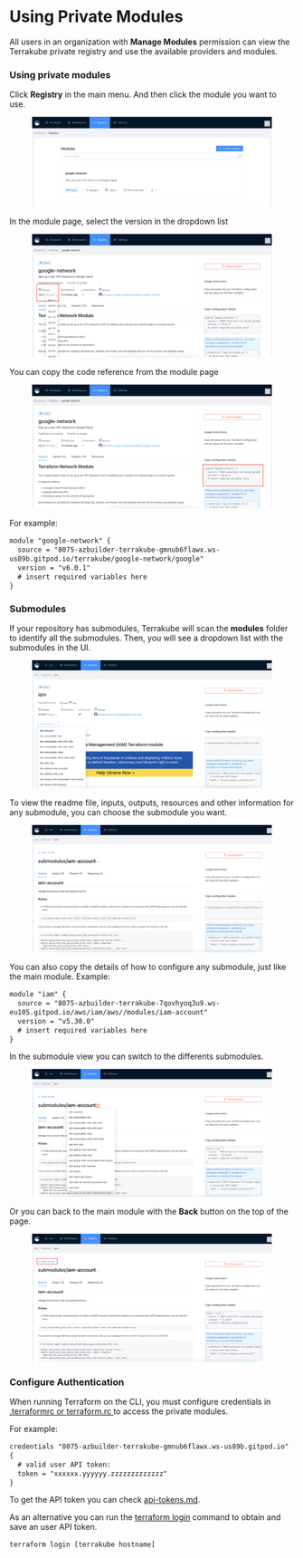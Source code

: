 # Using Private Modules

All users in an organization with **Manage Modules** permission can view the Terrakube private registry and use the available providers and modules.&#x20;

### Using private modules

Click **Registry** in the main menu. And then click the module you want to use.

<figure><img src="../../.gitbook/assets/image (70) (1).png" alt=""><figcaption></figcaption></figure>

In the module page, select the version in the dropdown list

<figure><img src="../../.gitbook/assets/image (73).png" alt=""><figcaption></figcaption></figure>

You can copy the code reference from the module page

<figure><img src="../../.gitbook/assets/image (71).png" alt=""><figcaption></figcaption></figure>

For example:

```
module "google-network" { 
  source = "8075-azbuilder-terrakube-gmnub6flawx.ws-us89b.gitpod.io/terrakube/google-network/google" 
  version = "v6.0.1" 
  # insert required variables here 
}
```

### **Submodules**

If your repository has submodules, Terrakube will scan the **modules** folder to identify all the submodules. Then, you will see a dropdown list with the submodules in the UI.

<figure><img src="../../.gitbook/assets/image (84).png" alt=""><figcaption></figcaption></figure>

To view the readme file, inputs, outputs, resources and other information for any submodule, you can choose the submodule you want.

<figure><img src="../../.gitbook/assets/image (85).png" alt=""><figcaption></figcaption></figure>

You can also copy the details of how to configure any submodule, just like the main module. Example:

```
module "iam" { 
  source = "8075-azbuilder-terrakube-7qovhyoq3u9.ws-eu105.gitpod.io/aws/iam/aws//modules/iam-account" 
  version = "v5.30.0" 
  # insert required variables here 
}
```

In the submodule view you can switch to the differents submodules.

<figure><img src="../../.gitbook/assets/image (86).png" alt=""><figcaption></figcaption></figure>

Or you can back to the main module with the **Back** button on the top of the page.

<figure><img src="../../.gitbook/assets/image (87).png" alt=""><figcaption></figcaption></figure>

### **Configure Authentication**

When running Terraform on the CLI, you must configure credentials in [.terraformrc or terraform.rc ](https://developer.hashicorp.com/terraform/cli/config/config-file)to access the private modules.&#x20;

For example:

```
credentials "8075-azbuilder-terrakube-gmnub6flawx.ws-us89b.gitpod.io" { 
  # valid user API token:
  token = "xxxxxx.yyyyyy.zzzzzzzzzzzzz"
}
```

To get the API token you can check [api-tokens.md](../organizations/api-tokens.md "mention").

As an alternative you can run the [terraform login](https://developer.hashicorp.com/terraform/cli/commands/login) command to obtain and save an user API token.&#x20;

```
terraform login [terrakube hostname]
```

